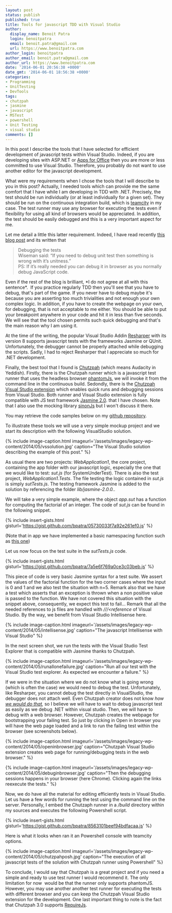 ```yaml
---
layout: post
status: publish
published: true
title: Tools for javascript TDD with Visual Studio
author:
  display_name: Benoit Patra
  login: benoitpatra
  email: benoit.patra@gmail.com
  url: https://www.benoitpatra.com
author_login: benoitpatra
author_email: benoit.patra@gmail.com
author_url: https://www.benoitpatra.com
date: '2014-06-01 20:56:38 +0000'
date_gmt: '2014-06-01 18:56:38 +0000'
categories:
- Programming
- UnitTesting
- DevTools
tags:
- chutzpah
- jasmine
- javascript
- MSTest
- powershell
- Unit Testing
- visual studio
comments: []
---
```

In this post I describe the tools that I have selected for efficient development of javascript tests within Visual Studio. Indeed, if you are developing sites with ASP.NET or <a href="http://msdn.microsoft.com/en-us/office/dn448457.aspx">Apps for Office</a> then you are more or less committed to use Visual Studio. Therefore, you probably do not want to use another editor for the javascript development.

What were my requirements when I chose the tools that I will describe to you in this post? Actually, I needed tools which can&nbsp;provide&nbsp;me&nbsp;the same comfort that I have while I am developing in&nbsp;TDD with&nbsp;.NET. Precisely, the test should be run individually (or at least individually for a given set). They should be run on the continuous integration build, which is <a href="http://www.jetbrains.com/teamcity/">teamcity</a> in my case. The test runner may use any browser for executing the tests even if flexibility for using all kind of browsers would be appreciated. In addition, the test should be easily debugged and this is a very important aspect for me.

Let me detail a little this latter requirement.&nbsp;Indeed, I have read recently <a title="here" href="https://chrisseroka.wordpress.com/2013/07/07/unit-testing-javascript-in-visualstudio-with-resharper/">this blog post</a> and its written that

<blockquote>Debugging the tests<br />
Wiseman said: &ldquo;If you need to debug unit test then something is wrong with it&rsquo;s unitness.&rdquo;<br />
PS: If it&rsquo;s really needed you can debug it in browser as you normally debug JavaScript code.
</blockquote>
Even if the rest of the blog is brilliant, *I do not agree at all with this sentence*. &nbsp;If you practice regularly&nbsp;TDD then you'll see that you have to debug, that's part of the game. If you never have to debug maybe it's because you are asserting too much trivialities and not enough your own complex logic. In addition, if you have to create the webpage on your own, for debugging, that is not acceptable to me either. You should be able to put your breakpoint anywhere in your code and hit it in less than five seconds. We will see that the tool chosen permits such quick debugging and that's the main reason why I am using it.

At the time of the writing, the popular Visual Studio Addin <a href="http://www.jetbrains.com/resharper/">Resharper</a> with its version 8 supports javascript tests with the frameworks Jasmine or QUnit. Unfortunately, the debugger cannot be properly attached while debugging the scripts. Sadly, I had to reject Resharper that I appreciate so much for .NET development.

Finally, the best tool that I found is <a title="Chutzpah" href="http://chutzpah.codeplex.com/">Chutzpah</a> (which means Audacity in Yeddish). Firstly, there is the Chutzpah runner which is a javascript test runner that uses the headless browser <a href="http://phantomjs.org/">phantomJs</a>, we will invoke it from the command line in the continuous build. Sedondly, there is the <a href="http://visualstudiogallery.msdn.microsoft.com/71a4e9bd-f660-448f-bd92-f5a65d39b7f0">Chutzpah Visual Studio extension</a> which enables quick runs and debugging sessions from Visual Studio. Both runner and Visual Studio extension is fully compatible with JS test framework <a href="http://jasmine.github.io/2.0/introduction.html">Jasmine 2.0</a>. that I have chosen. Note that I also use the mocking library <a href="http://sinonjs.org/">sinonJs</a> but I won't discuss it there.

You may retrieve the code samples below on my <a title="github repository" href="https://github.com/bpatra/chutzpahSample">github repository</a>.

To illustrate these tools we will use a very simple mockup project and we start its description with the following VisualStudio solution.

{% include image-caption.html imageurl='/assets/images/legacy-wp-content/2014/05/vssolution.jpg' caption="The Visual Studio solution describing the example of this post." %}

As usual there are two projects: <em>WebApplication1</em>, the core project, containing the app folder with our javascript logic, especially the one that we would like to test: <em>sut.js</em> (for SystemUnderTest). There is also the test project, <em>WebApplication1.Tests</em>. The file testing the logic contained in <em>sut.js</em> is simply <em>sutTests.js</em>. The testing framework Jasmine is added to the solution by referencing the folder <em>lib/jasmine-2.0.0.</em>.

We will take a very simple example, where the object <em>app.sut</em> has a function for computing the factorial of an integer. The code of <em>sut.js</em> can be found in the following snippet.

{% include insert-gists.html gisturl='https://gist.github.com/bpatra/05730033f7a92e261ef0.js' %}

(Note that in app we have implemented a basic namespacing function such as <a href="http://elegantcode.com/2011/01/26/basic-javascript-part-8-namespaces/">this one</a>)

Let us now focus on the test suite in the <em>sutTests.js</em> code.

{% include insert-gists.html gisturl='https://gist.github.com/bpatra/7a5e6f769a0ce3c03beb.js' %}

This piece of code is very basic Jasmine syntax for a test suite. We assert the values of the factorial function for the two corner cases where the input is 0 and 1 and we also test the situation with n=5. Remark also that we have a test which asserts that an exception is thrown when a non positive value is passed to the function. We have not covered this situation with the snippet above, consequently, we expect this test to fail... Remark that all the needed references to js files are handled with <em>///<reference</em> of Visual Studio. By the way, we benefit from Visual Studio Intellisense here.


{% include image-caption.html imageurl='/assets/images/legacy-wp-content/2014/05/intellisense.jpg' caption="The javascript Intellisense with Visual Studio" %}

In the next screen shot, we run the&nbsp;tests with the Visual Studio Test Explorer&nbsp;that is compatible with Jasmine thanks to Chutzpah.

{% include image-caption.html imageurl='/assets/images/legacy-wp-content/2014/05/runallonefailure.jpg' caption="Run all our test with the Visual Studio test explorer. As expected we encounter a failure." %}


If we were in the situation where we do not know what is going wrong (which is often the case) we would need to debug the test. Unfortunately, like Resharper, you cannot debug the test directly in VisualStudio, the debugger does not attach well. Even Chutzpah creator does not know <em>how <a href="http://stackoverflow.com/questions/12561362/how-do-i-debug-my-javascript-that-is-being-executed-by-chutzpah-phantomjs">we would do that</a>,</em> so I believe we will have to wait to debug javascript test as easily as we debug .NET within visual studio. Then, we will have to debug with a web browser. However, Chutzpah creates the webpage for bootstrapping your failing test. So just by clicking in Open in browser you will have the web page loaded and a link to run the failing test within the browser (see screenshots below).


{% include image-caption.html imageurl='/assets/images/legacy-wp-content/2014/05/openinbrowser.jpg' caption="Chutzpah Visual Studio extension creates web page for running/debugging tests in the web browser." %}

{% include image-caption.html imageurl='/assets/images/legacy-wp-content/2014/05/debuginbrowser.jpg' caption="Then the debugging sessions happens in your browser (here Chrome). Clicking again the links reexecute the tests." %}

Now, we do have all the material for editing efficiently tests in Visual Studio. Let us have a few words for running the test using the command line on the server. Personally, I embed the Chutzaph runner in a&nbsp;<em>/build</em> directory within my sources and executes the following Powershell script.

{% include insert-gists.html gisturl='https://gist.github.com/bpatra/8563101beef94bdfacaa.js' %}

Here is what it looks when ran it an Powershell console with teamcity options.

{% include image-caption.html imageurl='/assets/images/legacy-wp-content/2014/05/chutzpahposh.jpg' caption="The execution of all javascript tests of the solution with Chutzpah runner using Powershell" %}

To conclude, I would say that Chutzpah is a great project and if you need a simple and ready to use test runner I would recommend it. The only limitation for now &nbsp;would be that the runner only supports phantomJS. However, you may use another another test runner for executing the tests with different browser and&nbsp;you can keep the Chutzpah Visual Studio extension for the development. One last important thing to note is the fact that Chutzpah 3.0 supports <a href="http://requirejs.org/">RequireJs</a>.

